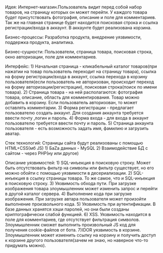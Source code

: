 Идея:  Интернет-магазин.Пользователь видит перед собой набор товаров, на страницу которых он может перейти. У каждого товара будет присутствовать фотография, описание и поле для комментариев. Так же на главная странице будет находится поисковая строка и ссылка регистрации/входа в аккаунт. В аккаунте будет реализована корзина.

Бизнес-процессы: Разработка продукта, внедрение уязвимости, поддержка продукта, аналитика.

Бизнес-сущности: Пользователи, страница товара, поисковая строка, окно авторизации, поле для комментариев.

Интерфейс:
            1) Начальная страница - кликабельный каталог товаров(при нажатии на товар пользователь переходит на страницу товара), ссылка на форму регистрации/входа в аккаунт, ссылка перехода в корзину пользователя(если пользователь не авторизован, происходит переход на форму авторизации/регистрации), поисковая строка(поиск по имени товара).
            2) Страница товара - на ней располагаются: фотография товара, описание, область для комментирования. Товар можно добавить в корзину. Если пользователь авторизован, то может оставлять комментарии.
            3) Форма регистрации - предлагает пользователю создать аккаунт. Для создания аккаунта требуется ввести почту ,логин и пароль.
            4) Форма входа - для входа в аккаунт пользователю требуется ввести почту и пароль.
            5) Страница аккаунта пользователя - есть возможность задать имя, фамилию и загрузить аватар.

Стек технологий: Страницы сайта будут реализованы с помощью HTML+CSS(мб JS)
            1) БаZа данных - MySQL
            2) Взаимодействие БД с сайтом - через PHP(ну или другое)

Описание уязвимостей: 
            1) SQL-инъекция в поисковую строку. Может быть отсутствовать фильтр на символы или фильтр существует, но его можно обойти с помощью уязвимости в десериализации.
            2) SQL-инъекция в ссылку страницы товара. То же самое, что и SQL-инъекция в поисковую строку.
            3) Уязвимость обхода пути. При загрузке изображения товара злоумышленник может изменить запрос и перейти в другой каталог сервера.
            4) Выполнение кода при загрузке изображения. При загрузке автара пользователя может произойти выполнение произвольного кода.
            5) Уязвимость при аутентификации. В базе данных хранятся хэши паролей, но они были созданы криптографически слабой функцией.
            6) XSS. Уязвимость находится в поле для комментариев, где отсутствует фильтрация символов. Злоумышленник сможет выполнить произвольный JS код для получения cookie-файлов от бота. 
            7)IDOR уязвимость в корзине. Злоумышленник может изменить ссылку на корзину и получить доступ к корзине другого пользователя(зачем не знаю, но наверное что-то придумать можно).